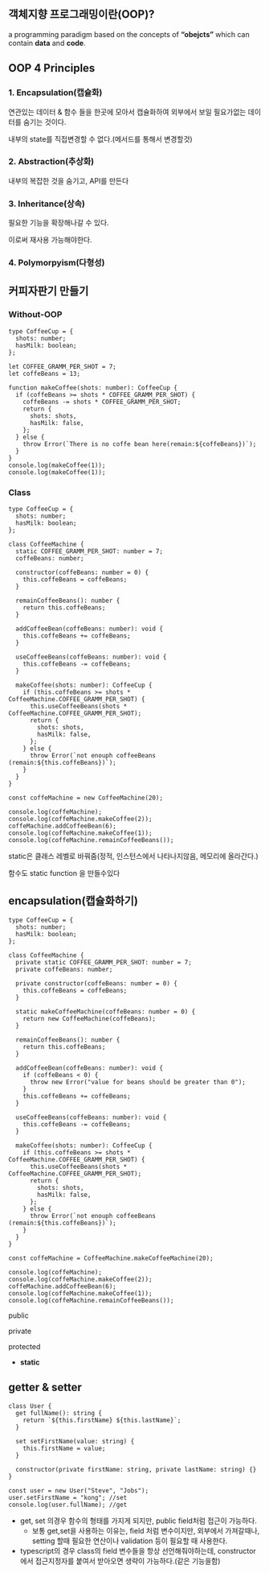 ## 객체지향 프로그래밍이란(OOP)?

a programming paradigm based on the concepts of **“obejcts”** which can contain **data** and **code**.

## OOP 4 Principles

### 1. Encapsulation(캡슐화)

연관있는 데이터 & 함수 들을 한곳에 모아서 캡슐화하여 외부에서 보일 필요가없는 데이터를 숨기는 것이다.

내부의 state를 직접변경할 수 없다.(메서드를 통해서 변경할것)

### 2. Abstraction(추상화)

내부의 복잡한 것을 숨기고, API를 만든다

### 3. Inheritance(상속)

필요한 기능을 확장해나갈 수 있다.

이로써 재사용 가능해야한다.

### 4. Polymorpyism(다형성)

## 커피자판기 만들기

### Without-OOP

```tsx
type CoffeeCup = {
  shots: number;
  hasMilk: boolean;
};

let COFFEE_GRAMM_PER_SHOT = 7;
let coffeBeans = 13;

function makeCoffee(shots: number): CoffeeCup {
  if (coffeBeans >= shots * COFFEE_GRAMM_PER_SHOT) {
    coffeBeans -= shots * COFFEE_GRAMM_PER_SHOT;
    return {
      shots: shots,
      hasMilk: false,
    };
  } else {
    throw Error(`There is no coffe bean here(remain:${coffeBeans})`);
  }
}
console.log(makeCoffee(1));
console.log(makeCoffee(1));
```

### Class

```tsx
type CoffeeCup = {
  shots: number;
  hasMilk: boolean;
};

class CoffeeMachine {
  static COFFEE_GRAMM_PER_SHOT: number = 7;
  coffeBeans: number;

  constructor(coffeBeans: number = 0) {
    this.coffeBeans = coffeBeans;
  }

  remainCoffeeBeans(): number {
    return this.coffeBeans;
  }

  addCoffeeBean(coffeBeans: number): void {
    this.coffeBeans += coffeBeans;
  }

  useCoffeeBeans(coffeBeans: number): void {
    this.coffeBeans -= coffeBeans;
  }

  makeCoffee(shots: number): CoffeeCup {
    if (this.coffeBeans >= shots * CoffeeMachine.COFFEE_GRAMM_PER_SHOT) {
      this.useCoffeeBeans(shots * CoffeeMachine.COFFEE_GRAMM_PER_SHOT);
      return {
        shots: shots,
        hasMilk: false,
      };
    } else {
      throw Error(`not enouph coffeeBeans (remain:${this.coffeBeans})`);
    }
  }
}

const coffeMachine = new CoffeeMachine(20);

console.log(coffeMachine);
console.log(coffeMachine.makeCoffee(2));
coffeMachine.addCoffeeBean(6);
console.log(coffeMachine.makeCoffee(1));
console.log(coffeMachine.remainCoffeeBeans());
```

static은 클래스 레벨로 바꿔줌(정적, 인스턴스에서 나타나지않음, 메모리에 올라간다.)

함수도 static function 을 만들수있다

## encapsulation(캡슐화하기)

```tsx
type CoffeeCup = {
  shots: number;
  hasMilk: boolean;
};

class CoffeeMachine {
  private static COFFEE_GRAMM_PER_SHOT: number = 7;
  private coffeBeans: number;

  private constructor(coffeBeans: number = 0) {
    this.coffeBeans = coffeBeans;
  }

  static makeCoffeeMachine(coffeBeans: number = 0) {
    return new CoffeeMachine(coffeBeans);
  }

  remainCoffeeBeans(): number {
    return this.coffeBeans;
  }

  addCoffeeBean(coffeBeans: number): void {
    if (coffeBeans < 0) {
      throw new Error("value for beans should be greater than 0");
    }
    this.coffeBeans += coffeBeans;
  }

  useCoffeeBeans(coffeBeans: number): void {
    this.coffeBeans -= coffeBeans;
  }

  makeCoffee(shots: number): CoffeeCup {
    if (this.coffeBeans >= shots * CoffeeMachine.COFFEE_GRAMM_PER_SHOT) {
      this.useCoffeeBeans(shots * CoffeeMachine.COFFEE_GRAMM_PER_SHOT);
      return {
        shots: shots,
        hasMilk: false,
      };
    } else {
      throw Error(`not enouph coffeeBeans (remain:${this.coffeBeans})`);
    }
  }
}

const coffeMachine = CoffeeMachine.makeCoffeeMachine(20);

console.log(coffeMachine);
console.log(coffeMachine.makeCoffee(2));
coffeMachine.addCoffeeBean(6);
console.log(coffeMachine.makeCoffee(1));
console.log(coffeMachine.remainCoffeeBeans());
```

public

private

protected

- **static**

## getter & setter

```tsx
class User {
  get fullName(): string {
    return `${this.firstName} ${this.lastName}`;
  }

  set setFirstName(value: string) {
    this.firstName = value;
  }

  constructor(private firstName: string, private lastName: string) {}
}

const user = new User("Steve", "Jobs");
user.setFirstName = "kong"; //set
console.log(user.fullName); //get
```

- get, set 의경우 함수의 형태를 가지게 되지만, public field처럼 접근이 가능하다.
  - 보통 get,set을 사용하는 이유는, field 처럼 변수이지만, 외부에서 가져갈때나, setting 할때 필요한 연산이나 validation 등이 필요할 때 사용한다.
- typescript의 경우 class의 field 변수들을 항상 선언해줘야하는데, constructor에서 접근지정자를 붙여서 받아오면 생략이 가능하다.(같은 기능을함)
